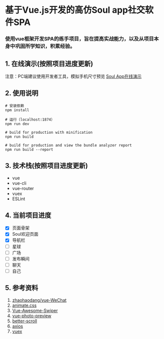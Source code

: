 # 基于Vue.js开发的高仿Soul app社交软件SPA

### 使用vue框架开发SPA的练手项目，旨在提高实战能力，以及从项目本身中巩固所学知识，积累经验。

## 1. 在线演示(按照项目进度更新)
注意：PC端建议使用开发者工具，模拟手机尺寸预览
[Soul App在线演示](https://yashaha.github.io/)

## 2. 使用说明
```
# 安装依赖
npm install

# 运行（localhost:1874）
npm run dev

# build for production with minification
npm run build

# build for production and view the bundle analyzer report
npm run build --report
```

## 3. 技术栈(按照项目进度更新)
  - vue
  - vue-cli
  - vue-router
  - vuex
  - ESLint

## 4. 当前项目进度
- [x] 页面骨架
- [x] Soul欢迎页面
- [x] 导航栏
- [ ] 星球
- [ ] 广场
- [ ] 发布瞬间
- [ ] 聊天
- [ ] 自己

## 5. 参考资料
1. [zhaohaodang/vue-WeChat](https://github.com/zhaohaodang/vue-WeChat)
2. [animate.css](https://github.com/daneden/animate.css)
3. [Vue-Awesome-Swiper](https://github.com/surmon-china/vue-awesome-swiper)
4. [vue-photo-preview](https://github.com/826327700/vue-photo-preview)
5. [better-scroll](https://github.com/ustbhuangyi/better-scroll)
6. [axios](https://www.kancloud.cn/yunye/axios/234845)
7. [vuex](https://vuex.vuejs.org/zh/installation.html)